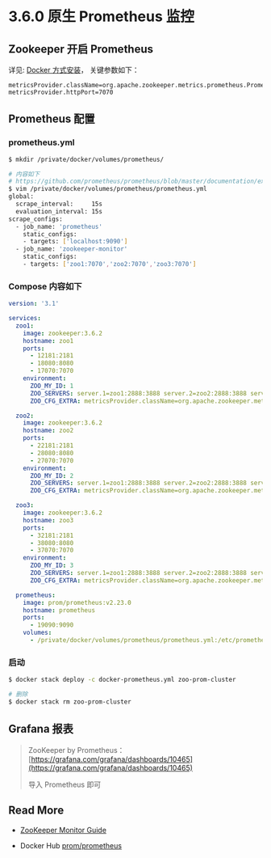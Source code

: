 # 3.6.0 原生 Prometheus 监控



## Zookeeper 开启 Prometheus

详见: [Docker 方式安装](/Zookeeper/docs/Quick-Start/Install-by-Docker/)， 关键参数如下：

```
metricsProvider.className=org.apache.zookeeper.metrics.prometheus.PrometheusMetricsProvider
metricsProvider.httpPort=7070
```



## Prometheus 配置

### prometheus.yml

```bash
$ mkdir /private/docker/volumes/prometheus/

# 内容如下
# https://github.com/prometheus/prometheus/blob/master/documentation/examples/prometheus.yml
$ vim /private/docker/volumes/prometheus/prometheus.yml
global:
  scrape_interval:     15s
  evaluation_interval: 15s
scrape_configs:
  - job_name: 'prometheus'
    static_configs:
    - targets: ['localhost:9090']
  - job_name: 'zookeeper-monitor'
    static_configs:
    - targets: ['zoo1:7070','zoo2:7070','zoo3:7070']
```



### Compose 内容如下

```yaml
version: '3.1'

services:
  zoo1:
    image: zookeeper:3.6.2
    hostname: zoo1
    ports:
      - 12181:2181
      - 18080:8080
      - 17070:7070
    environment:
      ZOO_MY_ID: 1
      ZOO_SERVERS: server.1=zoo1:2888:3888 server.2=zoo2:2888:3888 server.3=zoo3:2888:3888
      ZOO_CFG_EXTRA: metricsProvider.className=org.apache.zookeeper.metrics.prometheus.PrometheusMetricsProvider metricsProvider.httpPort=7070

  zoo2:
    image: zookeeper:3.6.2
    hostname: zoo2
    ports:
      - 22181:2181
      - 28080:8080
      - 27070:7070
    environment:
      ZOO_MY_ID: 2
      ZOO_SERVERS: server.1=zoo1:2888:3888 server.2=zoo2:2888:3888 server.3=zoo3:2888:3888
      ZOO_CFG_EXTRA: metricsProvider.className=org.apache.zookeeper.metrics.prometheus.PrometheusMetricsProvider metricsProvider.httpPort=7070

  zoo3:
    image: zookeeper:3.6.2
    hostname: zoo3
    ports:
      - 32181:2181
      - 38080:8080
      - 37070:7070
    environment:
      ZOO_MY_ID: 3
      ZOO_SERVERS: server.1=zoo1:2888:3888 server.2=zoo2:2888:3888 server.3=zoo3:2888:3888
      ZOO_CFG_EXTRA: metricsProvider.className=org.apache.zookeeper.metrics.prometheus.PrometheusMetricsProvider metricsProvider.httpPort=7070

  prometheus:
    image: prom/prometheus:v2.23.0
    hostname: prometheus
    ports:
      - 19090:9090
    volumes:
      - /private/docker/volumes/prometheus/prometheus.yml:/etc/prometheus/prometheus.yml
```

### 启动

```bash
$ docker stack deploy -c docker-prometheus.yml zoo-prom-cluster

# 删除
$ docker stack rm zoo-prom-cluster
```



## Grafana 报表

> ZooKeeper by Prometheus：[https://grafana.com/grafana/dashboards/10465](https://grafana.com/grafana/dashboards/10465)
>
> 导入 Prometheus 即可



## Read More

- [ZooKeeper Monitor Guide](https://zookeeper.apache.org/doc/current/zookeeperMonitor.html#Prometheus)

- Docker Hub [prom/prometheus](https://hub.docker.com/r/prom/prometheus)

  